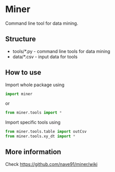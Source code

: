 Miner
=====

Command line tool for data mining.

Structure
---------

* tools/*.py - command line tools for data mining
* data/*.csv - input data for tools

How to use
----------

Import whole package using

```python
import miner
```

or 

```python
from miner.tools import *
```

Import specific tools using

```python 
from miner.tools.table import outCsv 
from miner.tools.xy_dt import *
```

More information
----------------

Check https://github.com/nave91/miner/wiki
